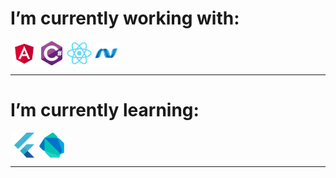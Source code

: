 
# I’m currently working with:

<div style="display: flex;">
<img src = "https://raw.githubusercontent.com/devicons/devicon/6910f0503efdd315c8f9b858234310c06e04d9c0/icons/angular/angular-original.svg" alt = "html" widft = "40" height = "40" style = "max-width;100%;margin: 0 2px"></img>
<img src = "https://raw.githubusercontent.com/devicons/devicon/6910f0503efdd315c8f9b858234310c06e04d9c0/icons/csharp/csharp-original.svg" alt = "html" widft = "40" height = "40" style = "max-width;100%;margin: 0 2px"></img>
<img src = "https://raw.githubusercontent.com/devicons/devicon/6910f0503efdd315c8f9b858234310c06e04d9c0/icons/react/react-original.svg" alt = "html" widft = "40" height = "40" style = "max-width;100%;margin: 0 2px"></img>
 <img src = "https://raw.githubusercontent.com/devicons/devicon/6910f0503efdd315c8f9b858234310c06e04d9c0/icons/dot-net/dot-net-original.svg" alt = "html" widft = "40" height = "40" style = "max-width;100%;margin: 0 2px"></img>

</div>
 <hr />
 
# I’m currently learning:

 <div style="display: flex;">
<img src = "https://raw.githubusercontent.com/devicons/devicon/6910f0503efdd315c8f9b858234310c06e04d9c0/icons/flutter/flutter-original.svg" alt = "html" widft = "40" height = "40" style = "max-width;100%;margin: 0 2px"></img>
<img src = "https://raw.githubusercontent.com/devicons/devicon/6910f0503efdd315c8f9b858234310c06e04d9c0/icons/dart/dart-original.svg" alt = "html" widft = "40" height = "40" style = "max-width;100%;margin: 0 2px"></img>
 </div>
 <hr />
<!--
**brunoinnecco/brunoinnecco** is a ✨ _special_ ✨ repository because its `README.md` (this file) appears on your GitHub profile.

Here are some ideas to get you started:

- 🔭 I’m currently working on ...
- 🌱 I’m currently learning ...
- 👯 I’m looking to collaborate on ...
- 🤔 I’m looking for help with ...
- 💬 Ask me about ...
- 📫 How to reach me: ...
- 😄 Pronouns: ...
- ⚡ Fun fact: ...
-->
